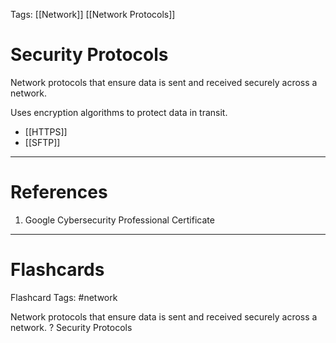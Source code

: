 Tags: [[Network]] [[Network Protocols]]
# Security Protocols

Network protocols that ensure data is sent and received securely across a network.

Uses encryption algorithms to protect data in transit.

- [[HTTPS]]
- [[SFTP]]

---
# References

1. Google Cybersecurity Professional Certificate

---
# Flashcards

Flashcard Tags: #network 

Network protocols that ensure data is sent and received securely across a network.
?
Security Protocols
<!--SR:!2024-05-03,1,230-->
